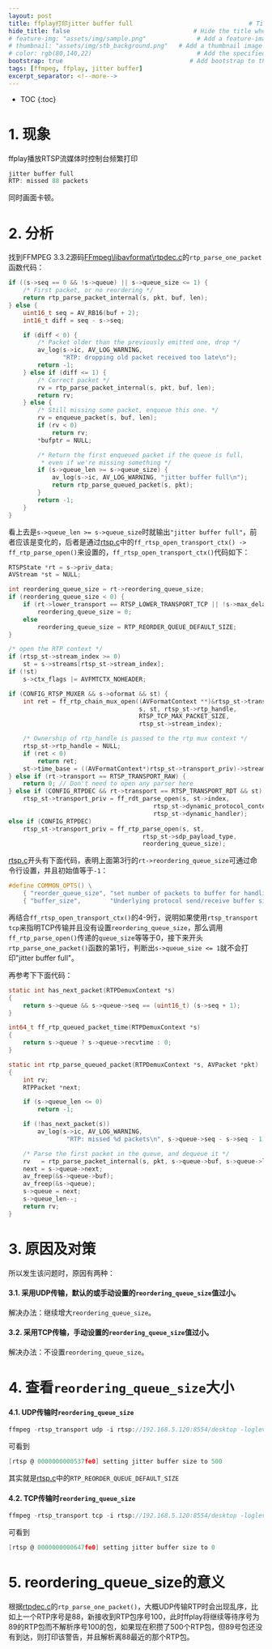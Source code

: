 ```yaml
---
layout: post
title: ffplay打印jitter buffer full                                # Title of the page
hide_title: false                                  # Hide the title when displaying the post, but shown in lists of posts
# feature-img: "assets/img/sample.png"              # Add a feature-image to the post
# thumbnail: "assets/img/stb_background.png"   # Add a thumbnail image on blog view
# color: rgb(80,140,22)                             # Add the specified color as feature image, and change link colors in post
bootstrap: true                                   # Add bootstrap to the page
tags: [ffmpeg, ffplay, jitter buffer]
excerpt_separator: <!--more-->
---
```


<!--more-->
* TOC
{:toc}

# 1. 现象

ffplay播放RTSP流媒体时控制台频繁打印

~~~c
jitter buffer full
RTP: missed 88 packets
~~~

同时画面卡顿。

# 2. 分析

找到FFMPEG 3.3.2源码[FFmpeg\libavformat\rtpdec.c](https://github.com/FFmpeg/FFmpeg/blob/n3.3.2/libavformat/rtpdec.c)的`rtp_parse_one_packet`函数代码：

```c
if ((s->seq == 0 && !s->queue) || s->queue_size <= 1) {
    /* First packet, or no reordering */
    return rtp_parse_packet_internal(s, pkt, buf, len);
} else {
    uint16_t seq = AV_RB16(buf + 2);
    int16_t diff = seq - s->seq;

    if (diff < 0) {
        /* Packet older than the previously emitted one, drop */
        av_log(s->ic, AV_LOG_WARNING,
               "RTP: dropping old packet received too late\n");
        return -1;
    } else if (diff <= 1) {
        /* Correct packet */
        rv = rtp_parse_packet_internal(s, pkt, buf, len);
        return rv;
    } else {
        /* Still missing some packet, enqueue this one. */
        rv = enqueue_packet(s, buf, len);
        if (rv < 0)
            return rv;
        *bufptr = NULL;

        /* Return the first enqueued packet if the queue is full,
         * even if we're missing something */
        if (s->queue_len >= s->queue_size) {
            av_log(s->ic, AV_LOG_WARNING, "jitter buffer full\n");
            return rtp_parse_queued_packet(s, pkt);
        }
        return -1;
    }
}
```

看上去是`s->queue_len >= s->queue_size`时就输出`"jitter buffer full"`，前者应该是变化的，后者是通过[rtsp.c](https://github.com/FFmpeg/FFmpeg/blob/n3.3.2/libavformat/rtsp.c)中的`ff_rtsp_open_transport_ctx() -> ff_rtp_parse_open()`来设置的，`ff_rtsp_open_transport_ctx()`代码如下：

```c
RTSPState *rt = s->priv_data;
AVStream *st = NULL;

int reordering_queue_size = rt->reordering_queue_size;
if (reordering_queue_size < 0) {
    if (rt->lower_transport == RTSP_LOWER_TRANSPORT_TCP || !s->max_delay)
        reordering_queue_size = 0;
    else
        reordering_queue_size = RTP_REORDER_QUEUE_DEFAULT_SIZE;
}

/* open the RTP context */
if (rtsp_st->stream_index >= 0)
    st = s->streams[rtsp_st->stream_index];
if (!st)
    s->ctx_flags |= AVFMTCTX_NOHEADER;

if (CONFIG_RTSP_MUXER && s->oformat && st) {
    int ret = ff_rtp_chain_mux_open((AVFormatContext **)&rtsp_st->transport_priv,
                                    s, st, rtsp_st->rtp_handle,
                                    RTSP_TCP_MAX_PACKET_SIZE,
                                    rtsp_st->stream_index);

    /* Ownership of rtp_handle is passed to the rtp mux context */
    rtsp_st->rtp_handle = NULL;
    if (ret < 0)
        return ret;
    st->time_base = ((AVFormatContext*)rtsp_st->transport_priv)->streams[0]->time_base;
} else if (rt->transport == RTSP_TRANSPORT_RAW) {
    return 0; // Don't need to open any parser here
} else if (CONFIG_RTPDEC && rt->transport == RTSP_TRANSPORT_RDT && st)
    rtsp_st->transport_priv = ff_rdt_parse_open(s, st->index,
                                        rtsp_st->dynamic_protocol_context,
                                        rtsp_st->dynamic_handler);
else if (CONFIG_RTPDEC)
    rtsp_st->transport_priv = ff_rtp_parse_open(s, st,
                                     rtsp_st->sdp_payload_type,
                                     reordering_queue_size);
```

[rtsp.c](https://github.com/FFmpeg/FFmpeg/blob/n3.3.2/libavformat/rtsp.c)开头有下面代码，表明上面第3行的`rt->reordering_queue_size`可通过命令行设置，并且初始值等于`-1`：

```c
#define COMMON_OPTS() \
    { "reorder_queue_size", "set number of packets to buffer for handling of reordered packets", OFFSET(reordering_queue_size), AV_OPT_TYPE_INT, { .i64 = -1 }, -1, INT_MAX, DEC }, \
    { "buffer_size",        "Underlying protocol send/receive buffer size",                  OFFSET(buffer_size),           AV_OPT_TYPE_INT, { .i64 = -1 }, -1, INT_MAX, DEC|ENC } \
```

再结合`ff_rtsp_open_transport_ctx()`的4-9行，说明如果使用`rtsp_transport tcp`来指明TCP传输并且没有设置`reordering_queue_size`，那么调用`ff_rtp_parse_open()`传递的`queue_size`等等于0，接下来开头`rtp_parse_one_packet()`函数的第1行，判断出`s->queue_size <= 1`就不会打印"jitter buffer full"。


再参考下下面代码：

```c
static int has_next_packet(RTPDemuxContext *s)
{
    return s->queue && s->queue->seq == (uint16_t) (s->seq + 1);
}

int64_t ff_rtp_queued_packet_time(RTPDemuxContext *s)
{
    return s->queue ? s->queue->recvtime : 0;
}

static int rtp_parse_queued_packet(RTPDemuxContext *s, AVPacket *pkt)
{
    int rv;
    RTPPacket *next;

    if (s->queue_len <= 0)
        return -1;

    if (!has_next_packet(s))
        av_log(s->ic, AV_LOG_WARNING,
                "RTP: missed %d packets\n", s->queue->seq - s->seq - 1);

    /* Parse the first packet in the queue, and dequeue it */
    rv   = rtp_parse_packet_internal(s, pkt, s->queue->buf, s->queue->len);
    next = s->queue->next;
    av_freep(&s->queue->buf);
    av_freep(&s->queue);
    s->queue = next;
    s->queue_len--;
    return rv;
}
```

# 3. 原因及对策

所以发生该问题时，原因有两种：

#### 3.1. 采用UDP传输，默认的或手动设置的`reordering_queue_size`值过小。

解决办法：继续增大`reordering_queue_size`。

#### 3.2. 采用TCP传输，手动设置的`reordering_queue_size`值过小。

解决办法：不设置`reordering_queue_size`。

# 4. 查看`reordering_queue_size`大小

#### 4.1. UDP传输时`reordering_queue_size`

```c
ffmpeg -rtsp_transport udp -i rtsp://192.168.5.120:8554/desktop -loglevel verbose
```

可看到

```c
[rtsp @ 0000000000537fe0] setting jitter buffer size to 500
```

其实就是[rtsp.c](https://github.com/FFmpeg/FFmpeg/blob/n3.3.2/libavformat/rtsp.c)中的`RTP_REORDER_QUEUE_DEFAULT_SIZE`

#### 4.2. TCP传输时`reordering_queue_size`

```c
ffmpeg -rtsp_transport tcp -i rtsp://192.168.5.120:8554/desktop -loglevel verbose
```

可看到
```c
[rtsp @ 0000000000647fe0] setting jitter buffer size to 0
```

# 5. reordering_queue_size的意义

根据[rtpdec.c](https://github.com/FFmpeg/FFmpeg/blob/n3.3.2/libavformat/rtpdec.c)的`rtp_parse_one_packet()`，大概UDP传输RTP时会出现乱序，比如上一个RTP序号是88，新接收到RTP包序号100，此时ffplay将继续等待序号为89的RTP包而不解析序号100的包，如果现在积攒了500个RTP包，但89号包还没有到达，则打印该警告，并且解析离88最近的那个RTP包。